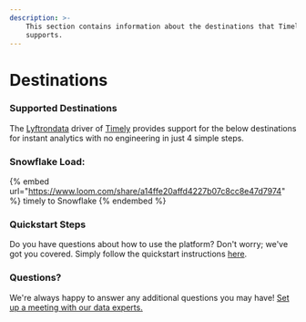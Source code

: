 ```yaml
---
description: >-
    This section contains information about the destinations that Timely
    supports.
---
```


# Destinations

### Supported Destinations

The [Lyftrondata](https://www.lyftrondata.com/) driver of [Timely](https://www.lyftrondata.com/integration/business-analytics/timely/) provides support for the below destinations for instant analytics with no engineering in just 4 simple steps.

### Snowflake Load:

{% embed url="https://www.loom.com/share/a14ffe20affd4227b07c8cc8e47d7974" %}
timely to Snowflake
{% endembed %}

### Quickstart Steps

Do you have questions about how to use the platform? Don't worry; we've got you covered. Simply follow the quickstart instructions [here](README.md).

### Questions? <a href="#questions" id="questions"></a>

We're always happy to answer any additional questions you may have! [Set up a meeting with our data experts.](https://www.lyftrondata.com/book-a-meeting/)
